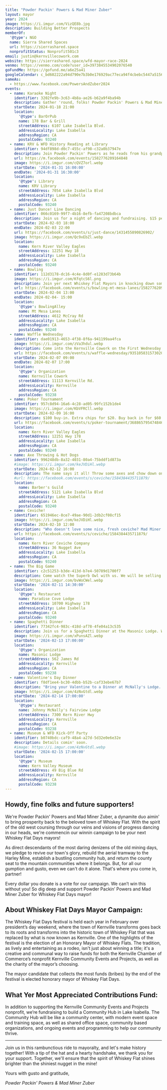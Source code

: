 ```yaml
---
title: "Powder Packin' Powers & Mad Miner Zuber"
layout: mayor
year: 2024
image: https://i.imgur.com/VizQE8b.jpg
description: Building Better Prospects
memberOf:
  '@type': NGO
  name: Sierra Shared Spaces
  url: https://sierrashared.space
  nonprofitStatus: Nonprofit501c3
email: justin@kernvillecowork.com
website: https://sierrashared.space/wfd-mayor-race-2024
venmo: https://venmo.com/code?user_id=3973845534902076540
goFundMe: https://gofund.me/a6e25a41
googleCalendar: c_bd602222a94d790e7b3b0e176929ac77eca94f4cbebc5447a5156840e902c3b6@group.calendar.google.com
sameAs:
  - https://www.facebook.com/PowersAndZuber2024
events:
  - name: Karaoke Night
    identifier: 3202fe9b-3c63-4b8a-ae26-b62a9f4ba94b
    description: Gather 'round, folks! Powder Packin' Powers & Mad Miner Zuber are throwin' a kari-oke night at the 178 Bar & Grill. Ain't no live band, got us a mite confused, but they got this contraption that plays tunes so ya'll can still be yellin' yer lungs out!
    startDate: 2024-01-18 21:00
    location:
      '@type': BarOrPub
      name: 178 Bar & Grill
      streetAddress: 6107 Lake Isabella Blvd.
      addressLocality: Lake Isabella
      addressRegion: CA
      postalCode: 93240
  - name: KRV & WFD History Reading at Library
    identifier: 94df898d-d0c7-455c-af98-c32a0b37947e
    description: Join Powder Packin' Powers as he reads from his grandpa's books to share some history of the Kern River Valley and Whiskey Flat Days
    url: https://m.facebook.com/events/1582776209164848
    image: https://i.imgur.com/cQVZ7orl.webp
    startDate: '2024-01-31 16:00:00'
    endDate: '2024-01-31 16:30:00'
    location:
      '@type': Library
      name: KRV Library
      streetAddress: 7054 Lake Isabella Blvd
      addressLocality: Lake Isabella
      addressRegion: CA
      postalCode: 93240
  - name: Just Dance! Line Dancing
    identifier: 066c0169-99f7-4b16-8efb-fa47208bdbca
    description: Join us for a night of dancing and fundraising. $15 per person cover charge. Proceeds go to the Whiskey Flat Campaign.
    startDate: 2024-02-03 18:00
    endDate: 2024-02-03 22:00
    url: https://facebook.com/events/s/just-dance/1431455890826902/
    image: https://i.imgur.com/Qc9xEbZl.webp
    location:
      name: Kern River Valley Eagles
      streetAddress: 12251 Hwy 18
      addressLocality: Lake Isabella
      addressRegion: CA
      postalCode: 93240
  - name: Bowling
    identifier: 112d3178-dc16-4c4e-8d0f-e1283d73b64b
    image: https://i.imgur.com/KfqtcS6l.png
    description: Join yer next Whiskey Flat Mayors in knocking down some pins @ Mt Mesa Lanes
    url: https://facebook.com/events/s/bowling-mt-mesa-lanes/1582776209164848/
    startDate: 2024-02-04 13:00
    endDate: 2024-02-04- 15:00
    location:
      '@type': BowlingAlley
      name: Mt Mesa Lanes
      streetAddress: 4612 McCray Rd
      addressLocality: Lake Isabella
      addressRegion: CA
      postalCode: 93240
  - name: Waffle Wednesday
    identifier: dae01913-4653-4f38-8f6a-941199aa4fca
    image: https://i.imgur.com/zVa3hdul.webp
    description: Come into the Kernville Cowork on the First Wednesday of the month for free Waffles, Coworking, and to learn more about the value of shared spaces.
    url: https://facebook.com/events/s/waffle-wednesday/935105831573020/
    startDate: 2024-02-07 09:00
    endDate: 2024-02-07 17:00
    location:
      '@type': Organization
      name: Kernville Cowork
      streetAddress: 11113 Kernville Rd.
      addressLocality: Kernville
      addressRegion: CA
      postalCode: 93238
  - name: Poker Tournament
    identifier: 957c8d94-16a6-4c28-ad05-99fc152b1de4
    image: https://i.imgur.com/KbVFRCll.webp
    startDate: 2024-02-09 16:00
    description: $100 buy-in. Extra chips for $20. Buy back in for $60 for the first 2 rounds.
    url: https://facebook.com/events/s/poker-tournament/3688657954748467/
    location:
      name: Kern River Valley Eagles
      streetAddress: 12251 Hwy 178
      addressLocality: Lake Isabella
      addressRegion: CA
      postalCode: 93240
  - name: Axe Throwing & Hot Dogs
    identifier: 996248db-8a32-4031-80a4-75bddf1d873a
    #image: https://i.imgur.com/keJVDiHl.webp
    startDate: 2024-02-12 16:00
    description: The name says it all! Throw some axes and chow down on hot dogs!
    #url: https://facebook.com/events/s/ceviche/1584384435711879/
    location:
      name: Barber's Guild
      streetAddress: 5121 Lake Isabella Blvd
      addressLocality: Lake Isabella
      addressRegion: CA
      postalCode: 93240
  - name: Ceviche!
    identifier: 651946ec-8ce7-49ae-90d1-2db2cf08cf15
    image: https://i.imgur.com/keJVDiHl.webp
    startDate: 2024-02-10 12:00
    description: "Who doesn't love some nice, fresh ceviche? Mad Miner Zuber might be bribed into taking shots of hot sauce too."
    url: https://facebook.com/events/s/ceviche/1584384435711879/
    location:
      name: Kern River Ceviche Company
      streetAddress: 36 Nugget Ave
      addressLocality: Lake Isabella
      addressRegion: CA
      postalCode: 93240
  - name: The Big Game
    identifier: c2c51253-b3de-413d-b7e4-50789d1700f7
    description: Come watch the Superb Owl with us. We will be selling Squares leading up to game day!
    image: https://i.imgur.com/bvWoCWel.webp
    startDate: '2024-02-11 14:30:00'
    location:
      '@type': Restaurant
      name: Paradise Cove Lodge
      streetAddress: 10700 Highway 178
      addressLocality: Lake Isabella
      addressRegion: CA
      postalCode: 93240
  - name: Spaghetti Dinner
    identifier: 77342fc4-983c-418d-af78-4fe04a13c535
    description: Join us for a Spaghetti Dinner at the Masonic Lodge. We will be auctioning a custom flower arrangement from Designs by Erin for Valentine's Day.
    image: https://i.imgur.com/xPunsAZl.webp
    startDate: '2024-02-13 17:00:00'
    location:
      '@type': Organization
      name: Masonic Lodge
      streetAddress: 562 James Rd
      addressLocality: Kernville
      addressRegion: CA
      postalCode: 93238
  - name: Valentine's Day Dinner
    identifier: f8df1ee4-bc30-4dbb-b52b-caf33ebe67b7
    description: "Bring your Valentine to a Dinner at McNally's Lodge. Roses by Designs by Erin will be available for purchase and come with a free bribe."
    image: https://i.imgur.com/4zNvGtdl.webp
    startDate: '2024-02-14 17:00:00'
    location:
      '@type': Restaurant
      name: Johnny McNally's Fairview Lodge
      streetAddress: 7300 Kern River Hwy
      addressLocality: Kernville
      addressRegion: CA
      postalCode: 93238
  - name: Museum & WFD Kick-Off Party
    identifier: b0740bdc-caf9-48a4-a27d-5d32e0e6e32e
    description: Details comin' soon.
    #image: https://i.imgur.com/4zNvGtdl.webp
    startDate: '2024-02-15 17:00:00'
    location:
      '@type': Museum
      name: Kern Valley Museum
      streetAddress: 49 Big Blue Rd
      addressLocality: Kernville
      addressRegion: CA
      postalCode: 93238
---
```

## Howdy, fine folks and future supporters!

We're Powder Packin' Powers and Mad Miner Zuber, a dynamite duo aimin' to bring prosperity back to the beloved town of Whiskey Flat. With the spirit of the old west coursing through our veins and visions of progress dancing in our heads, we're commencin our winnin campaign to be your next Whiskey Flat Days mayors!

As direct descendants of the most daring denizens of the old mining days, we pledge to revive our town's glory, rebuild the aerial tramway to the Harley Mine, establish a bustling community hub, and return the county seat to the mountain communities where it belongs. But, for all our gumption and gusto, even we can't do it alone. That's where you come in, partner!

Every dollar you donate is a vote for our campaign. We can’t win this without you! So dig deep and support Powder Packin’ Powers and Mad Miner Zuber for Whiskey Flat Days mayor!

## About Whiskey Flat Days Mayor Campaign:

The Whiskey Flat Days festival is held each year in February over president’s day weekend, where the town of Kernville transforms goes back to its roots and transforms into the historic town of Whiskey Flat that was replaced by what is now known as Kernville. One of the highlights of the festival is the election of an Honorary Mayor of Whiskey Flats. The tradition, as lively and entertaining as a rodeo, isn't just about winning a title; it's a creative and communal way to raise funds for both the Kernville Chamber of Commerce’s nonprofit Kernville Community Events and Projects, as well as the charity of the mayor’s choosing. 

The mayor candidate that collects the most funds (bribes) by the end of the festival is elected honorary mayor of Whiskey Flat Days.

## What Yer Most Appreciated Contributions Fund:

In addition to supporting the Kernville Community Events and Projects nonprofit, we’re fundraising to build a Community Hub in Lake Isabella. The Community Hub will be like a community center, with modern event space and training space, as well as shared office space, community based organizations, and ongoing events and programming to help our community thrive.

- - -

Join us in this rambunctious ride to mayoralty, and let's make history together! With a tip of the hat and a hearty handshake, we thank you for your support. Together, we'll ensure that the spirit of Whiskey Flat shines brighter than the shiniest nugget in the mine!

Yours with gusto and gratitude,

*Powder Packin' Powers & Mad Miner Zuber*


